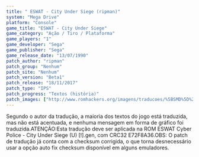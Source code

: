 ```yaml
---
title: " ESWAT - City Under Siege (ripman)"
system: "Mega Drive"
platform: "Console"
game_title: "ESWAT - City Under Siege"
game_category: "Ação / Tiro / Plataforma"
game_players: "1"
game_developer: "Sega"
game_publisher: "Sega"
game_release_date: "13/07/1990"
patch_author: "ripman"
patch_group: "Nenhum"
patch_site: "Nenhum"
patch_version: "Beta1"
patch_release: "18/11/2017"
patch_type: "IPS"
patch_progress: "Textos (história)"
patch_images: ["http://www.romhackers.org/imagens/traducoes/%5BSMD%5D%20ESWAT%20Cyber%20Police%20-%20City%20Under%20Siege%20-%20ripman%20-%201.png","http://www.romhackers.org/imagens/traducoes/%5BSMD%5D%20ESWAT%20Cyber%20Police%20-%20City%20Under%20Siege%20-%20ripman%20-%202.png","http://www.romhackers.org/imagens/traducoes/%5BSMD%5D%20ESWAT%20Cyber%20Police%20-%20City%20Under%20Siege%20-%20ripman%20-%203.png"]
---
```

Segundo o autor da tradução, a maioria dos textos do jogo está traduzida, mas não está acentuada, e nenhuma mensagem em forma de gráfico foi traduzida.ATENÇÃO:Esta tradução deve ser aplicada na ROM ESWAT Cyber Police - City Under Siege (U) [!].gen, com CRC32 E72F8A36.OBS: O patch de tradução já conta com a checksum corrigida, o que torna desnecessário usar a opção auto fix checksum disponível em alguns emuladores.